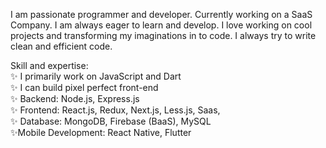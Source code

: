 I am passionate programmer and developer. Currently working on a SaaS Company. I am always eager to learn and develop. I love working on cool projects and transforming my imaginations in to code. I always try to write clean and efficient code.

Skill and expertise: 
<br>
✨ I primarily work on JavaScript and Dart
<br>
✨ I can build pixel perfect front-end
<br>
 ✨ Backend:
 Node.js, 
 Express.js
 <br>
 ✨ Frontend:
 React.js, 
 Redux,
 Next.js,
 Less.js,
 Saas,
 <br>
 ✨ Database:
 MongoDB,
 Firebase (BaaS),
 MySQL
 <br>
 ✨Mobile Development:
 React Native,
 Flutter
